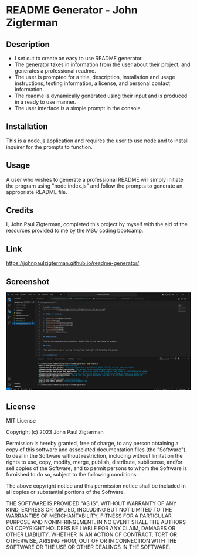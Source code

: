 # README Generator - John Zigterman

## Description

- I set out to create an easy to use README generator.
- The generator takes in information from the user about their project, and generates a professional readme.
- The user is prompted for a title, description, installation and usage instructions, testing information, a license, and personal contact information.
- The readme is dynamically generated using their input and is produced in a ready to use manner.
- The user interface is a simple prompt in the console.

## Installation

This is a node.js application and requires the user to use node and to install inquirer for the prompts to function.

## Usage

A user who wishes to generate a professional README will simply initiate the program using "node index.js" and follow the prompts to generate an appropriate README file.

## Credits

I, John Paul Zigterman, completed this project by myself with the aid of the resources provided to me by the MSU coding bootcamp.

## Link

https://johnpaulzigterman.github.io/readme-generator/

## Screenshot

![Screenshot included](./assets/images/screenshot.png)

## License

MIT License

Copyright (c) 2023 John Paul Zigterman

Permission is hereby granted, free of charge, to any person obtaining a copy
of this software and associated documentation files (the "Software"), to deal
in the Software without restriction, including without limitation the rights
to use, copy, modify, merge, publish, distribute, sublicense, and/or sell
copies of the Software, and to permit persons to whom the Software is
furnished to do so, subject to the following conditions:

The above copyright notice and this permission notice shall be included in all
copies or substantial portions of the Software.

THE SOFTWARE IS PROVIDED "AS IS", WITHOUT WARRANTY OF ANY KIND, EXPRESS OR
IMPLIED, INCLUDING BUT NOT LIMITED TO THE WARRANTIES OF MERCHANTABILITY,
FITNESS FOR A PARTICULAR PURPOSE AND NONINFRINGEMENT. IN NO EVENT SHALL THE
AUTHORS OR COPYRIGHT HOLDERS BE LIABLE FOR ANY CLAIM, DAMAGES OR OTHER
LIABILITY, WHETHER IN AN ACTION OF CONTRACT, TORT OR OTHERWISE, ARISING FROM,
OUT OF OR IN CONNECTION WITH THE SOFTWARE OR THE USE OR OTHER DEALINGS IN THE
SOFTWARE.
